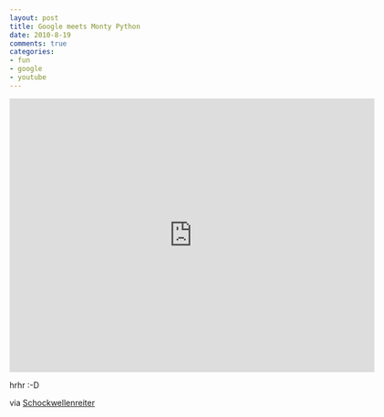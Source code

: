 ```yaml
--- 
layout: post
title: Google meets Monty Python
date: 2010-8-19
comments: true
categories: 
- fun
- google
- youtube
---
```

<iframe width="640" height="480" src="http://www.youtube-nocookie.com/embed/Et-XLO33fwc" frameborder="0" allowfullscreen></iframe>
<p /> hrhr :-D <p /> via <a href="http://www.schockwellenreiter.de/blog/2010/08/19/python-vs-google/" target="_blank">Schockwellenreiter</a></p>
